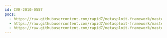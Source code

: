 ```yaml
---
id: CVE-2010-0557
pocs:
  - https://raw.githubusercontent.com/rapid7/metasploit-framework/master/modules/auxiliary/scanner/http/tomcat_mgr_login.rb
  - https://raw.githubusercontent.com/rapid7/metasploit-framework/master/modules/exploits/multi/http/tomcat_mgr_deploy.rb
  - https://raw.githubusercontent.com/rapid7/metasploit-framework/master/modules/exploits/multi/http/tomcat_mgr_upload.rb
---
```

